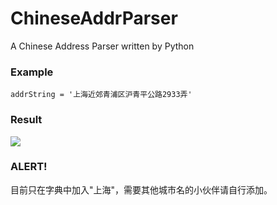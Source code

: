 
# ChineseAddrParser

A Chinese Address Parser written by Python


### Example


``` 
addrString = '上海近郊青浦区沪青平公路2933弄'
```

### Result

![](http://ww4.sinaimg.cn/large/901f9a6fjw1f19hknj5xbj20aa074q42.jpg)




### ALERT!
目前只在字典中加入"上海"，需要其他城市名的小伙伴请自行添加。


